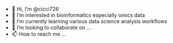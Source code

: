- 👋 Hi, I’m @cicci726
- 👀 I’m interested in bioinformatics especially omics data
- 🌱 I’m currently learning various data science analysis workflows
- 💞️ I’m looking to collaborate on ...
- 📫 How to reach me ...

<!---
cicci726/cicci726 is a ✨ special ✨ repository because its `README.md` (this file) appears on your GitHub profile.
You can click the Preview link to take a look at your changes.
--->
